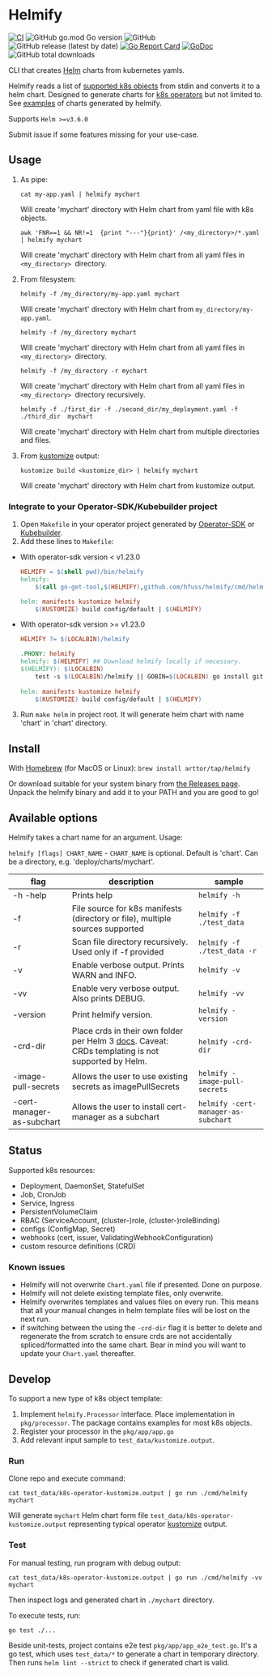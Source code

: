 # Helmify
[![CI](https://github.com/hfuss/helmify/actions/workflows/ci.yml/badge.svg)](https://github.com/hfuss/helmify/actions/workflows/ci.yml)
![GitHub go.mod Go version](https://img.shields.io/github/go-mod/go-version/arttor/helmify)
![GitHub](https://img.shields.io/github/license/arttor/helmify)
![GitHub release (latest by date)](https://img.shields.io/github/v/release/arttor/helmify)
[![Go Report Card](https://goreportcard.com/badge/github.com/hfuss/helmify)](https://goreportcard.com/report/github.com/hfuss/helmify)
[![GoDoc](https://godoc.org/github.com/hfuss/helmify?status.svg)](https://pkg.go.dev/github.com/hfuss/helmify?tab=doc)
![GitHub total downloads](https://img.shields.io/github/downloads/arttor/helmify/total)

CLI that creates [Helm](https://github.com/helm/helm) charts from kubernetes yamls.

Helmify reads a list of [supported k8s objects](#status) from stdin and converts it to a helm chart. 
Designed to generate charts for [k8s operators](#integrate-to-your-operator-sdkkubebuilder-project) but not limited to.
See [examples](https://github.com/hfuss/helmify/tree/main/examples) of charts generated by helmify.

Supports `Helm >=v3.6.0`

Submit issue if some features missing for your use-case.

## Usage

1) As pipe:

    ```shell
    cat my-app.yaml | helmify mychart
    ```
   Will create 'mychart' directory with Helm chart from yaml file with k8s objects.

    ```shell
    awk 'FNR==1 && NR!=1  {print "---"}{print}' /<my_directory>/*.yaml | helmify mychart
    ```
   Will create 'mychart' directory with Helm chart from all yaml files in `<my_directory> `directory.

2) From filesystem:
    ```shell
    helmify -f /my_directory/my-app.yaml mychart
    ```
    Will create 'mychart' directory with Helm chart from `my_directory/my-app.yaml`.
    ```shell
    helmify -f /my_directory mychart
    ```
    Will create 'mychart' directory with Helm chart from all yaml files in `<my_directory> `directory.
    ```shell
    helmify -f /my_directory -r mychart
    ```
    Will create 'mychart' directory with Helm chart from all yaml files in `<my_directory> `directory recursively.
    ```shell
    helmify -f ./first_dir -f ./second_dir/my_deployment.yaml -f ./third_dir  mychart
    ```
    Will create 'mychart' directory with Helm chart from multiple directories and files.


3) From [kustomize](https://kustomize.io/) output:
    ```shell
    kustomize build <kustomize_dir> | helmify mychart
    ```
    Will create 'mychart' directory with Helm chart from kustomize output.

### Integrate to your Operator-SDK/Kubebuilder project

1. Open `Makefile` in your operator project generated by 
   [Operator-SDK](https://github.com/operator-framework/operator-sdk) or [Kubebuilder](https://github.com/kubernetes-sigs/kubebuilder).
2. Add these lines to `Makefile`:
- With operator-sdk version < v1.23.0 
    ```makefile
    HELMIFY = $(shell pwd)/bin/helmify
    helmify:
    	$(call go-get-tool,$(HELMIFY),github.com/hfuss/helmify/cmd/helmify@v0.3.7)
    
    helm: manifests kustomize helmify
    	$(KUSTOMIZE) build config/default | $(HELMIFY)
    ```
- With operator-sdk version >= v1.23.0
    ```makefile
    HELMIFY ?= $(LOCALBIN)/helmify
    
    .PHONY: helmify
    helmify: $(HELMIFY) ## Download helmify locally if necessary.
    $(HELMIFY): $(LOCALBIN)
    	test -s $(LOCALBIN)/helmify || GOBIN=$(LOCALBIN) go install github.com/hfuss/helmify/cmd/helmify@latest
        
    helm: manifests kustomize helmify
    	$(KUSTOMIZE) build config/default | $(HELMIFY)
    ```
3. Run `make helm` in project root. It will generate helm chart with name 'chart' in 'chart' directory.

## Install

With [Homebrew](https://brew.sh/) (for MacOS or Linux): `brew install arttor/tap/helmify`

Or download suitable for your system binary from [the Releases page](https://github.com/hfuss/helmify/releases/latest).
Unpack the helmify binary and add it to your PATH and you are good to go!

## Available options
Helmify takes a chart name for an argument.
Usage:

```helmify [flags] CHART_NAME```  -  `CHART_NAME` is optional. Default is 'chart'. Can be a directory, e.g. 'deploy/charts/mychart'.

| flag                      | description                                                                                                                                                                                                 | sample                              |
|---------------------------|-------------------------------------------------------------------------------------------------------------------------------------------------------------------------------------------------------------|-------------------------------------|
| -h -help                  | Prints help                                                                                                                                                                                                 | `helmify -h`                        |
| -f                        | File source for k8s manifests (directory or file), multiple sources supported                                                                                                                               | `helmify -f ./test_data`            |
| -r                        | Scan file directory recursively. Used only if -f provided                                                                                                                                                   | `helmify -f ./test_data -r`         |
| -v                        | Enable verbose output. Prints WARN and INFO.                                                                                                                                                                | `helmify -v`                        |
| -vv                       | Enable very verbose output. Also prints DEBUG.                                                                                                                                                              | `helmify -vv`                       |
| -version                  | Print helmify version.                                                                                                                                                                                      | `helmify -version`                  |
| -crd-dir                  | Place crds in their own folder per Helm 3 [docs](https://helm.sh/docs/chart_best_practices/custom_resource_definitions/#method-1-let-helm-do-it-for-you). Caveat: CRDs templating is not supported by Helm. | `helmify -crd-dir`                  |
| -image-pull-secrets       | Allows the user to use existing secrets as imagePullSecrets                                                                                                                                                 | `helmify -image-pull-secrets`       |
| -cert-manager-as-subchart | Allows the user to install cert-manager as a subchart                                                                                                                                                       | `helmify -cert-manager-as-subchart` |
## Status
Supported k8s resources:
- Deployment, DaemonSet, StatefulSet
- Job, CronJob
- Service, Ingress
- PersistentVolumeClaim
- RBAC (ServiceAccount, (cluster-)role, (cluster-)roleBinding)
- configs (ConfigMap, Secret)
- webhooks (cert, issuer, ValidatingWebhookConfiguration)
- custom resource definitions (CRD)

### Known issues
- Helmify will not overwrite `Chart.yaml` file if presented. Done on purpose.
- Helmify will not delete existing template files, only overwrite.
- Helmify overwrites templates and values files on every run. 
  This means that all your manual changes in helm template files will be lost on the next run.
- if switching between the using the `-crd-dir` flag it is better to delete and regenerate the from scratch to ensure crds are not accidentally spliced/formatted into the same chart. Bear in mind you will want to update your `Chart.yaml` thereafter.
  
## Develop
To support a new type of k8s object template:
1. Implement `helmify.Processor` interface. Place implementation in `pkg/processor`. The package contains 
examples for most k8s objects.
2. Register your processor in the `pkg/app/app.go`
3. Add relevant input sample to `test_data/kustomize.output`.


### Run
Clone repo and execute command:

```shell
cat test_data/k8s-operator-kustomize.output | go run ./cmd/helmify mychart
```

Will generate `mychart` Helm chart form file `test_data/k8s-operator-kustomize.output` representing typical operator
[kustomize](https://github.com/kubernetes-sigs/kustomize) output.

### Test
For manual testing, run program with debug output:
```shell
cat test_data/k8s-operator-kustomize.output | go run ./cmd/helmify -vv mychart
```
Then inspect logs and generated chart in `./mychart` directory.

To execute tests, run:
```shell
go test ./...
```
Beside unit-tests, project contains e2e test `pkg/app/app_e2e_test.go`.
It's a go test, which uses `test_data/*` to generate a chart in temporary directory. 
Then runs `helm lint --strict` to check if generated chart is valid.
